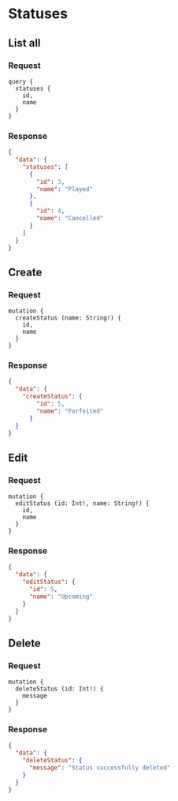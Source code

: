 # Statuses

## List all

### Request

```gql
query {
  statuses {
    id,
    name
  }
}
```

### Response

```JSON
{
  "data": {
    "statuses": [
      {
        "id": 3,
        "name": "Played"
      },
      {
        "id": 4,
        "name": "Cancelled"
      }
    ]
  }
}
```

## Create

### Request

```gql
mutation {
  createStatus (name: String!) {
    id,
    name
  }
}
```

### Response

```JSON
{
  "data": {
    "createStatus": {
        "id": 5,
        "name": "Forfeited"
      }
  }
}
```

## Edit

### Request

```gql
mutation {
  editStatus (id: Int!, name: String!) {
    id,
    name
  }
}
```

### Response

```JSON
{
  "data": {
    "editStatus": {
      "id": 5,
      "name": "Upcoming"
    }
  }
}
```

## Delete

### Request

```gql
mutation {
  deleteStatus (id: Int!) {
    message
  }
}
```

### Response

```JSON
{
  "data": {
    "deleteStatus": {
      "message": "Status successfully deleted"
    }
  }
}
```
